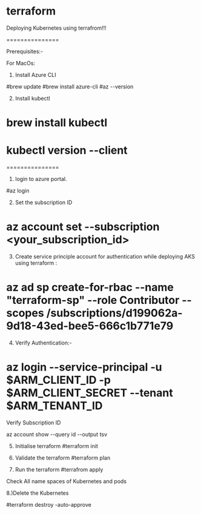# terraform
Deploying Kubernetes using terrafrom!!!

===============

Prerequisites:-

For MacOs: 
  1. Install Azure CLI

#brew update
#brew install azure-cli
#az --version

  2. Install kubectl

# brew install kubectl
# kubectl version --client



===============

1. login to azure portal.

#az login


2. Set  the subscription ID

# az account set --subscription <your_subscription_id>

  3. Create service principle  account for authentication while deploying AKS using terraform :

# az ad sp create-for-rbac --name "terraform-sp" --role Contributor --scopes /subscriptions/d199062a-9d18-43ed-bee5-666c1b771e79

  4. Verify Authentication:-

# az login --service-principal -u $ARM_CLIENT_ID -p $ARM_CLIENT_SECRET --tenant $ARM_TENANT_ID



Verify Subscription ID

az account show --query id --output tsv


5. Initialise terraform
	#terraform init

  6. Validate the terraform 
	#terraform plan

  7. Run the terraform
	#terrafrom apply 


Check All name spaces of Kubernetes and pods




8.)Delete the Kubernetes

#terraform destroy -auto-approve

